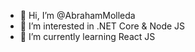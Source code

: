 - 👋 Hi, I’m @AbrahamMolleda
- 👀 I’m interested in .NET Core & Node JS
- 🌱 I’m currently learning React JS


